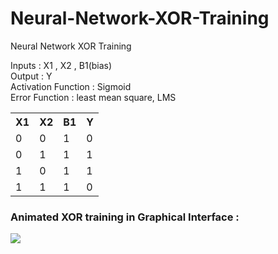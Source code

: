 # Neural-Network-XOR-Training
Neural Network XOR Training 

Inputs : X1 , X2 , B1(bias)<br />
Output : Y<br />
Activation Function : Sigmoid <br />
Error Function : least mean square, LMS<br />

<table>
  <tr>
    <th>X1</th>
    <th>X2</th>
    <th>B1</th>
    <th>Y</th>
  </tr>
  <tr>
    <td>0<br></td>
    <td>0</td>
    <td>1</td>
    <td>0</td>
  </tr>
  <tr>
    <td>0</td>
    <td>1</td>
    <td>1</td>
    <td>1</td>
  </tr>
  <tr>
    <td>1</td>
    <td>0</td>
    <td>1</td>
    <td>1</td>
  </tr>
  <tr>
    <td>1</td>
    <td>1</td>
    <td>1</td>
    <td>0</td>
  </tr>
</table>

<h3>Animated XOR training in Graphical Interface  :</h3>
<img src="https://cloud.githubusercontent.com/assets/2998685/21938814/90f7bbde-d9c5-11e6-8f9f-024d7434e595.png"></img>
